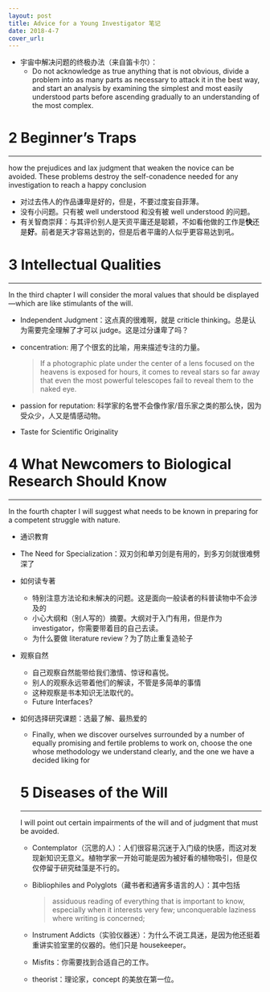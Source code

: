 ```yaml
---
layout: post
title: Advice for a Young Investigator 笔记
date: 2018-4-7
cover_url: 
---
```


- 宇宙中解决问题的终极办法（来自笛卡尔）：
  - Do not acknowledge as true anything that is not obvious, divide a problem into as many parts as necessary to attack it in the best way, and start an analysis by examining the simplest and most easily understood parts before ascending gradually to an understanding of the most complex.

# 2 Beginner’s Traps

---

how the prejudices and lax judgment that weaken the novice can be avoided. These problems destroy the self-conadence needed for any investigation to reach a happy conclusion

- 对过去伟人的作品谦卑是好的，但是，不要过度妄自菲薄。
- 没有小问题。只有被 well understood 和没有被 well understood 的问题。
- 有关智商崇拜：与其评价别人是天资平庸还是聪颖，不如看他做的工作是**快**还是**好**。前者是天才容易达到的，但是后者平庸的人似乎更容易达到吼。

# 3 Intellectual Qualities

---

In the third chapter I will consider the moral values that should be displayed—which are like stimulants of the will.

- Independent Judgment：这点真的很难啊，就是 criticle thinking。总是认为需要完全理解了才可以 judge。这是过分谦卑了吗？
- concentration: 用了个很玄的比喻，用来描述专注的力量。

  > If a photographic plate under the center of a lens focused on the heavens is exposed for hours, it comes to reveal stars so far away that even the most powerful telescopes fail to reveal them to the naked eye.

- passion for reputation: 科学家的名誉不会像作家/音乐家之类的那么快，因为受众少，人又是情感动物。
- Taste for Scientific Originality

# 4 What Newcomers to Biological Research Should Know

---

In the fourth chapter I will suggest what needs to be known in preparing for a competent struggle with nature.

- 通识教育
- The Need for Specialization：双刃剑和单刃剑是有用的，到多刃剑就很难劈深了
- 如何读专著
  - 特别注意方法论和未解决的问题。这是面向一般读者的科普读物中不会涉及的
  - 小心大纲和（别人写的）摘要。大纲对于入门有用，但是作为 investigator，你需要带着目的自己去读。
  - 为什么要做 literature review？为了防止重复造轮子
- 观察自然
  - 自己观察自然能带给我们激情、惊讶和喜悦。
  - 别人的观察永远带着他们的解读，不管是多简单的事情
  - 这种观察是书本知识无法取代的。
  - Future Interfaces?
- 如何选择研究课题：选最了解、最热爱的
  - Finally, when we discover ourselves surrounded by a number of equally promising and fertile problems to work on, choose the one whose methodology we understand clearly, and the one we have a decided liking for

  # 5 Diseases of the Will

  ---

  I will point out certain impairments of the will and of judgment that must be avoided.

  - Contemplator（沉思的人）：人们很容易沉迷于入门级的快感，而这对发现新知识无意义。植物学家一开始可能是因为被好看的植物吸引，但是仅仅停留于研究硅藻是不行的。
  - Bibliophiles and Polyglots（藏书者和通宵多语言的人）：其中包括

    > assiduous reading of everything that is important to know, especially when it interests very few;
    unconquerable laziness where writing is concerned;

  - Instrument Addicts（实验仪器迷）：为什么不说工具迷，是因为他还挺着重讲实验室里的仪器的。他们只是 housekeeper。
  - Misfits：你需要找到合适自己的工作。
  - theorist：理论家，concept 的美放在第一位。
